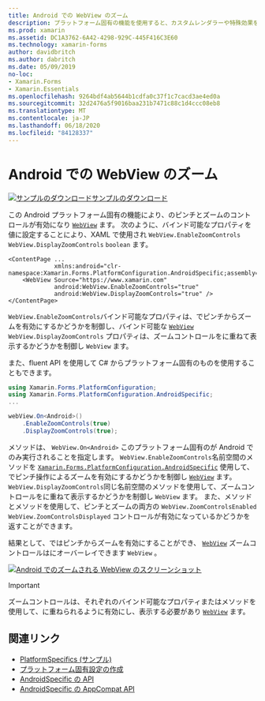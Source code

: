 ```yaml
---
title: Android での WebView のズーム
description: プラットフォーム固有の機能を使用すると、カスタムレンダラーや特殊効果を実装することなく、特定のプラットフォームでのみ使用できる機能を使用できます。 この記事では、WebView のズームを有効にする Android プラットフォーム固有のを使用する方法について説明します。
ms.prod: xamarin
ms.assetid: DC1A3762-6A42-4298-929C-445F416C3E60
ms.technology: xamarin-forms
author: davidbritch
ms.author: dabritch
ms.date: 05/09/2019
no-loc:
- Xamarin.Forms
- Xamarin.Essentials
ms.openlocfilehash: 9264bdf4ab5644b1cdfa0c37f1c7cacd3ae4ed0a
ms.sourcegitcommit: 32d2476a5f9016baa231b7471c88c1d4ccc08eb8
ms.translationtype: MT
ms.contentlocale: ja-JP
ms.lasthandoff: 06/18/2020
ms.locfileid: "84128337"
---
```

# <a name="webview-zoom-on-android"></a>Android での WebView のズーム

[![サンプルのダウンロード](~/media/shared/download.png)サンプルのダウンロード](https://docs.microsoft.com/samples/xamarin/xamarin-forms-samples/userinterface-platformspecifics)

この Android プラットフォーム固有の機能により、のピンチとズームのコントロールが有効になり [`WebView`](xref:Xamarin.Forms.WebView) ます。 次のように、バインド可能なプロパティを値に設定することにより、XAML で使用され `WebView.EnableZoomControls` `WebView.DisplayZoomControls` `boolean` ます。

```xaml
<ContentPage ...
             xmlns:android="clr-namespace:Xamarin.Forms.PlatformConfiguration.AndroidSpecific;assembly=Xamarin.Forms.Core">
    <WebView Source="https://www.xamarin.com"
             android:WebView.EnableZoomControls="true"
             android:WebView.DisplayZoomControls="true" />
</ContentPage>
```

`WebView.EnableZoomControls`バインド可能なプロパティは、でピンチからズームを有効にするかどうかを制御し、バインド可能な [`WebView`](xref:Xamarin.Forms.WebView) `WebView.DisplayZoomControls` プロパティは、ズームコントロールをに重ねて表示するかどうかを制御し `WebView` ます。

また、fluent API を使用して C# からプラットフォーム固有のものを使用することもできます。

```csharp
using Xamarin.Forms.PlatformConfiguration;
using Xamarin.Forms.PlatformConfiguration.AndroidSpecific;
...

webView.On<Android>()
    .EnableZoomControls(true)
    .DisplayZoomControls(true);
```

メソッドは、 `WebView.On<Android>` このプラットフォーム固有のが Android でのみ実行されることを指定します。 `WebView.EnableZoomControls`名前空間のメソッドを [`Xamarin.Forms.PlatformConfiguration.AndroidSpecific`](xref:Xamarin.Forms.PlatformConfiguration.AndroidSpecific) 使用して、でピンチ操作によるズームを有効にするかどうかを制御し [`WebView`](xref:Xamarin.Forms.WebView) ます。 `WebView.DisplayZoomControls`同じ名前空間のメソッドを使用して、ズームコントロールをに重ねて表示するかどうかを制御し `WebView` ます。 また、メソッドとメソッドを使用して、ピンチとズームの両方の `WebView.ZoomControlsEnabled` `WebView.ZoomControlsDisplayed` コントロールが有効になっているかどうかを返すことができます。

結果として、ではピンチからズームを有効にすることができ、 [`WebView`](xref:Xamarin.Forms.WebView) ズームコントロールはにオーバーレイできます `WebView` 。

[![Android でのズームされる WebView のスクリーンショット](webview-zoom-controls-images/webview-zoom.png "拡大した WebView")](webview-zoom-controls-images/webview-zoom-large.png#lightbox "拡大した WebView")

> [!IMPORTANT]
> ズームコントロールは、それぞれのバインド可能なプロパティまたはメソッドを使用して、に重ねられるように有効にし、表示する必要があり [`WebView`](xref:Xamarin.Forms.WebView) ます。

## <a name="related-links"></a>関連リンク

- [PlatformSpecifics (サンプル)](https://docs.microsoft.com/samples/xamarin/xamarin-forms-samples/userinterface-platformspecifics)
- [プラットフォーム固有設定の作成](~/xamarin-forms/platform/platform-specifics/index.md#creating-platform-specifics)
- [AndroidSpecific の API](xref:Xamarin.Forms.PlatformConfiguration.AndroidSpecific)
- [AndroidSpecific の AppCompat API](xref:Xamarin.Forms.PlatformConfiguration.AndroidSpecific.AppCompat)
